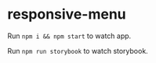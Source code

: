 # responsive-menu

Run `npm i && npm start` to watch app.

Run `npm run storybook` to watch storybook.
